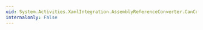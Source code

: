```yaml
---
uid: System.Activities.XamlIntegration.AssemblyReferenceConverter.CanConvertTo(System.ComponentModel.ITypeDescriptorContext,System.Type)
internalonly: False
---
```

